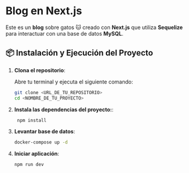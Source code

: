 
# Blog en Next.js

Este es un **blog** sobre gatos 🐱 creado con **Next.js** que utiliza **Sequelize** para interactuar con una base de datos **MySQL**.

## 📦 Instalación y Ejecución del Proyecto

1. **Clona el repositorio**:

   Abre tu terminal y ejecuta el siguiente comando:

   ```bash
   git clone <URL_DE_TU_REPOSITORIO>
   cd <NOMBRE_DE_TU_PROYECTO>
   
2. **Instala las dependencias del proyecto:**:

   ```bash
    npm install
   
3. **Levantar base de datos**:
   
    ```bash
    docker-compose up -d
   
3. **Iniciar aplicación**:
   
    ```bash
    npm run dev
